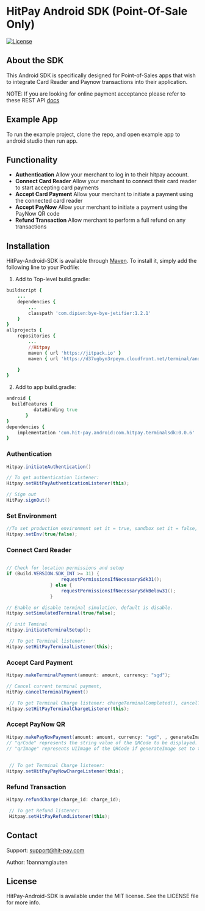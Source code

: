 # HitPay Android SDK (Point-Of-Sale Only)

[![License](https://img.shields.io/cocoapods/l/HitPay-iOS-SDK.svg?style=flat)](https://github.com/hit-pay/android-sdk-example)

## About the SDK

This Android SDK is specifically designed for Point-of-Sales apps that wish to integrate Card Reader and Paynow transactions into their application.

NOTE: If you are looking for online payment acceptance please refer to these REST API [docs](https://hit-pay.com/docs.html)

## Example App
To run the example project, clone the repo, and open example app to android studio then run app.

## Functionality

- **Authentication** Allow your merchant to log in to their hitpay account.
- **Connect Card Reader** Allow your merchant to connect their card reader to start accepting card payments
- **Accept Card Payment** Allow your merchant to initiate a payment using the connected card reader
- **Accept PayNow** Allow your merchant to initiate a payment using the PayNow QR code
- **Refund Transaction** Allow merchant to perform a full refund on any transactions


## Installation

HitPay-Android-SDK is available through [Maven](https://repo1.maven.org/maven2/). To install
it, simply add the following line to your Podfile:

1. Add to Top-level build.gradle:

```ruby
buildscript {
    ...
    dependencies {
        ...
        classpath 'com.dipien:bye-bye-jetifier:1.2.1'
    }
}
allprojects {
    repositories {
        ...
        //Hitpay
        maven { url 'https://jitpack.io' }
        maven { url 'https://d37ugbyn3rpeym.cloudfront.net/terminal/android-betas' }

    }
}
```

2. Add to app build.gradle:
```ruby
android {
  buildFeatures {
          dataBinding true
       }
}
dependencies {
    implementation 'com.hit-pay.android:com.hitpay.terminalsdk:0.0.6'
}

```

### Authentication

```java
Hitpay.initiateAuthentication()

// To get authentication listener: 
Hitpay.setHitPayAuthenticationListener(this);

// Sign out
HitPay.signOut()

```

### Set Environment

```java
//To set production environment set it = true, sandbox set it = false, defalt is true (production)
Hitpay.setEnv(true/false);

```

### **Connect Card Reader**

```java

// Check for location permissions and setup
if (Build.VERSION.SDK_INT >= 31) {
                    requestPermissionsIfNecessarySdk31();
                } else {
                    requestPermissionsIfNecessarySdkBelow31();
                }

// Enable or disable terminal simulation, default is disable.
Hitpay.setSimulatedTerminal(true/false);

// init Teminal
Hitpay.initiateTerminalSetup();

 // To get Terminal listener: 
Hitpay.setHitPayTerminalListener(this);


```

### Accept Card Payment

```java
Hitpay.makeTerminalPayment(amount: amount, currency: "sgd");

// Cancel current terminal payment, 
HitPay.cancelTerminalPayment()

 // To get Terminal Charge listener: chargeTerminalCompleted(), cancelTerminalPayment()
Hitpay.setHitPayTerminalChargeListener(this);

```

### Accept PayNow QR

```java
Hitpay.makePayNowPayment(amount: amount, currency: "sgd", , generateImage: true);
// "qrCode" represents the string value of the QRCode to be displayed.
// "qrImage" represents UIImage of the QRCode if generateImage set to true
  
  
 // To get Terminal Charge listener: 
Hitpay.setHitPayPayNowChargeListener(this);

```

### Refund Transaction

```java
Hitpay.refundCharge(charge_id: charge_id);

 // To get Refund listener: 
 Hitpay.setHitPayRefundListener(this);

```


## Contact
Support: support@hit-pay.com

Author: 1bannamgiauten

## License

HitPay-Android-SDK is available under the MIT license. See the LICENSE file for more info.
